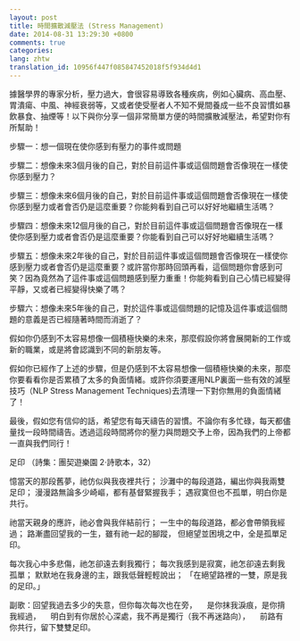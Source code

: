 ```yaml
---
layout: post
title: 時間擴散減壓法 (Stress Management)
date: 2014-08-31 13:29:30 +0800
comments: true
categories:
lang: zhtw
translation_id: 10956f447f085847452018f5f934d4d1
---
```


據醫學界的專家分析，壓力過大，會很容易導致各種疾病，例如心臟病、高血壓、胃潰瘍、中風、神經衰弱等，又或者使受壓者人不知不覺間養成一些不良習慣如暴飲暴食、抽煙等！以下與你分享一個非常簡單方便的時間擴散減壓法，希望對你有所幫助！

步驟一：想一個現在使你感到有壓力的事件或問題

步驟二：想像未來3個月後的自己，對於目前這件事或這個問題會否像現在一樣使你感到壓力？

步驟三：想像未來6個月後的自己，對於目前這件事或這個問題會否像現在一樣使你感到壓力或者會否仍是這麼重要？你能夠看到自己可以好好地繼續生活嗎？

步驟四：想像未來12個月後的自己，對於目前這件事或這個問題會否像現在一樣使你感到壓力或者會否仍是這麼重要？你能看到自己可以好好地繼續生活嗎？

步驟五：想像未來2年後的自己，對於目前這件事或這個問題會否像現在一樣使你感到壓力或者會否仍是這麼重要？或許當你那時回頭再看，這個問題你會感到可笑？因為竟然為了這件事或這個問題感到壓力重重！你能夠看到自己心情已經變得平靜，又或者已經變得快樂了嗎？

步驟六：想像未來5年後的自己，對於這件事或這個問題的記憶及這件事或這個問題的意義是否已經隨著時間而消逝了？

假如你仍感到不太容易想像一個積極快樂的未來，那麼假設你將會展開新的工作或新的職業，或是將會認識到不同的新朋友等。

假如你已經作了上述的步驟，但是仍感到不太容易想像一個積極快樂的未來，那麼你要看看你是否累積了太多的負面情緒。或許你須要運用NLP裏面一些有效的減壓技巧（NLP Stress Management Techniques)去清理一下對你無用的負面情緒了！

最後，假如您有信仰的話，希望您有每天禱告的習慣。不論你有多忙碌，每天都儘量找一段時間禱告。透過這段時間將你的壓力與問題交予上帝，因為我們的上帝都一直與我們同行！

足印 （詩集：團契遊樂園 2‧詩歌本，32）

憶當天的那段舊夢，祂仿似與我夜裡共行；
沙灘中的每段道路，編出你與我兩雙足印；
漫漫路無論多少崎嶇，都有基督緊握我手；
遇寂寞但也不孤單，明白你是共行。

祂當天親身的應許，祂必會與我伴結前行；
一生中的每段道路，都必會帶領我經過；
路漸盡回望我的一生，雖有祂一起的腳蹤，
但絕望並困境之中，全是孤單足印。

每次我心中多悲傷，祂怎卻遠去剩我獨行；
每次我感到是寂寞，祂怎卻遠去剩我孤單；
默默地在我身邊的主，跟我低聲輕輕說出；
「在絕望路裡的一雙，原是我的足印。」

副歌：回望我過去多少的失意，但你每次每次也在旁，
　是你抹我淚痕，是你揹我經過，
　明白到有你居於心深處，我不再是獨行（我不再迷路向），
　前路有你共行，留下雙雙足印。
